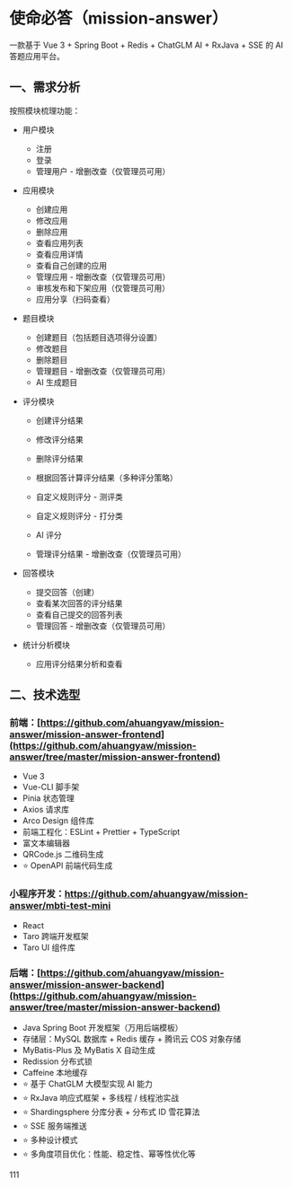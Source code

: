 # 使命必答（mission-answer）

一款基于 Vue 3 + Spring Boot + Redis + ChatGLM AI + RxJava + SSE 的 AI 答题应用平台。

## 一、需求分析

按照模块梳理功能：

- 用户模块

  - 注册
  - 登录
  - 管理用户 - 增删改查（仅管理员可用）

- 应用模块

  - 创建应用
  - 修改应用
  - 删除应用
  - 查看应用列表
  - 查看应用详情
  - 查看自己创建的应用
  - 管理应用 - 增删改查（仅管理员可用）
  - 审核发布和下架应用（仅管理员可用）
  - 应用分享（扫码查看）

- 题目模块

  - 创建题目（包括题目选项得分设置）
  - 修改题目
  - 删除题目
  - 管理题目 - 增删改查（仅管理员可用）
  - AI 生成题目

- 评分模块

  - 创建评分结果
  - 修改评分结果
  - 删除评分结果
  - 根据回答计算评分结果（多种评分策略）

  - 自定义规则评分 - 测评类
  - 自定义规则评分 - 打分类
  - AI 评分
  - 管理评分结果 - 增删改查（仅管理员可用）

- 回答模块

  - 提交回答（创建）
  - 查看某次回答的评分结果
  - 查看自己提交的回答列表
  - 管理回答 - 增删改查（仅管理员可用）

- 统计分析模块

  - 应用评分结果分析和查看



## 二、技术选型

### 前端：[https://github.com/ahuangyaw/mission-answer/mission-answer-frontend](https://github.com/ahuangyaw/mission-answer/tree/master/mission-answer-frontend)

- Vue 3 
- Vue-CLI 脚手架
- Pinia 状态管理
- Axios 请求库
- Arco Design 组件库
- 前端工程化：ESLint + Prettier + TypeScript
- 富文本编辑器
- QRCode.js 二维码生成
- ⭐️ OpenAPI 前端代码生成



### 小程序开发：https://github.com/ahuangyaw/mission-answer/mbti-test-mini

- React
- Taro 跨端开发框架
- Taro UI 组件库

### 后端：[https://github.com/ahuangyaw/mission-answer/mission-answer-backend](https://github.com/ahuangyaw/mission-answer/tree/master/mission-answer-backend)

- Java Spring Boot 开发框架（万用后端模板）
- 存储层：MySQL 数据库 + Redis 缓存 + 腾讯云 COS 对象存储
- MyBatis-Plus 及 MyBatis X 自动生成
- Redission 分布式锁
- Caffeine 本地缓存
- ⭐️ 基于 ChatGLM 大模型实现 AI 能力
- ⭐️ RxJava 响应式框架 + 多线程 / 线程池实战 
- ⭐️ Shardingsphere 分库分表 + 分布式 ID 雪花算法
- ⭐️ SSE 服务端推送
- ⭐️ 多种设计模式
- ⭐️ 多角度项目优化：性能、稳定性、幂等性优化等

111
